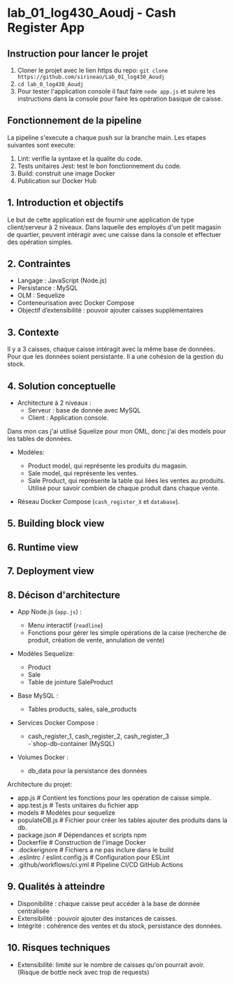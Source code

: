 # lab_01_log430_Aoudj - Cash Register App

## Instruction pour lancer le projet

1. Cloner le projet avec le lien https du repo: `git clone https://github.com/sirineao/Lab_01_log430_Aoudj`
2. `cd lab_0_log430_Aoudj`
3. Pour tester l'application console il faut faire `node app.js` et suivre les instructions dans la console pour faire les opération basique de caisse.

## Fonctionnement de la pipeline

La pipeline s'execute a chaque push sur la branche main. Les etapes suivantes sont execute:

1. Lint:  verifie la syntaxe et la qualite du code.
2. Tests unitaires Jest: test le bon fonctionnement du code.
3. Build: construit une image Docker
4. Publication sur Docker Hub

## 1. Introduction et objectifs

Le but de cette application est de fournir une application de type client/serveur à 2 niveaux. Dans laquelle des employés
d'un petit magasin de quartier, peuvent intéragir avec une caisse dans la console et effectuer des opération simples.

## 2. Contraintes

- Langage : JavaScript (Node.js)  
- Persistance : MySQL
- OLM : Sequelize  
- Conteneurisation avec Docker Compose  
- Objectif d’extensibilité : pouvoir ajouter caisses supplémentaires

## 3. Contexte

Il y a 3 caisses, chaque caisse intéragit avec la même base de données. Pour que les données soient persistante.
Il a une cohésion de la gestion du stock.


## 4. Solution conceptuelle

- Architecture à 2 niveaux :  
    - Serveur : base de donnée avec MySQL
    - Client :  Application console.

Dans mon cas j'ai utilisé Squelize pour mon OML, donc j'ai des models pour les tables de données.

- Modèles:
    - Product model, qui représente les produits du magasin.
    - Sale model, qui représente les ventes.
    - Sale Product, qui représente la table qui liées les ventes au produits. Utilisé pour savoir combien de chaque produit dans chaque vente.

- Réseau  Docker Compose (`cash_register_X` et `database`).

## 5. Building block view

## 6. Runtime view

## 7. Deployment view

## 8. Décison d'architecture

- App Node.js (`app.js`) :  
  - Menu interactif (`readline`)  
  - Fonctions pour gérer les simple opérations de la caise (recherche de produit, création de vente, annulation de vente)

- Modèles Sequelize:  
  - Product  
  - Sale  
  - Table de jointure SaleProduct

- Base MySQL :  
  - Tables products, sales, sale_products

- Services Docker Compose :  
  - cash_register_1, cash_register_2, cash_register_3  
  -`shop-db-container (MySQL)

- Volumes Docker :  
  - db_data pour la persistance des données

Architecture du projet:

* app.js                       # Contient les fonctions pour les opération de caisse simple.
* app.test.js                  # Tests unitaires du fichier app
* models                       # Modèles pour sequelize
* populateDB.js                # Fichier pour créer les tables ajouter des produits dans la db.
* package.json                 # Dépendances et scripts npm
* Dockerfile                   # Construction de l'image Docker
* .dockerignore                # Fichiers a ne pas inclure dans le build
* .eslintrc / eslint.config.js # Configuration pour ESLint
* .github/workflows/ci.yml     # Pipeline CI/CD GitHub Actions

## 9. Qualités à atteindre

- Disponibilité : chaque caisse peut accéder à la base de donnée centralisée  
- Extensibilité : pouvoir ajouter des instances de caisses. 
- Intégrité : cohérence des ventes et du stock, persistance des données. 

## 10. Risques techniques

- Extensibilité: limite sur le nombre de caisses qu'on pourrait avoir. (Risque de bottle neck avec trop de requests)




